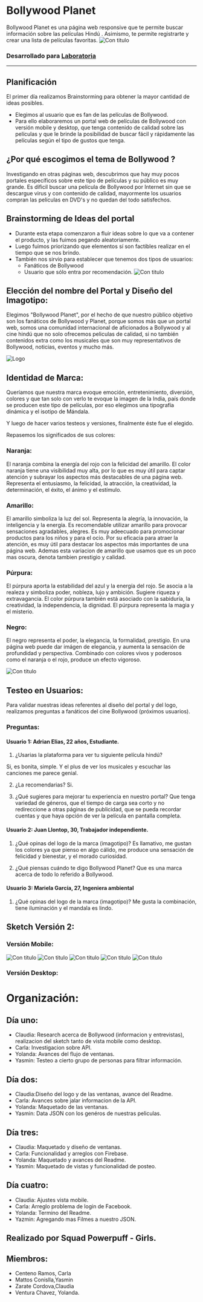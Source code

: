 # Bollywood Planet

Bollywood Planet es una página web responsive que te permite buscar información sobre las películas Hindú . Asimismo, te permite registrarte y crear una lista de películas favoritas.
![Con titulo](https://user-images.githubusercontent.com/32285482/36282453-3db5d008-126f-11e8-8e8d-885772d1c932.png)

### Desarrollado para [Laboratoria](http://laboratoria.la) 


----
## Planificación 
El primer día realizamos Brainstorming para obtener la mayor cantidad de ideas posibles.
* Elegimos al usuario que es fan de las películas de Bollywood.
* Para ello elaboraremos un portal web de películas de Bollywood con versión mobile y desktop, que tenga contenido de calidad sobre las películas y que le brinde la posibilidad de buscar fácil y rápidamente las películas según el tipo de gustos que tenga.


## ¿Por qué escogimos el tema de Bollywood ?
Investigando en otras páginas web, descubrimos que hay muy pocos portales específicos sobre este tipo de películas y su público es muy grande. Es díficil buscar una película de Bollywood por Internet sin que se descargue virus y con contenido de calidad, mayormente los usuarios compran las películas en DVD's y no quedan del todo satisfechos.

## Brainstorming de Ideas del portal
* Durante esta etapa comenzaron a fluir ideas sobre lo que va a contener el producto, y las fuimos pegando aleatoriamente.
* Luego fuimos priorizando que elementos sí son  factibles realizar en el tiempo que se nos brindo.
* También nos sirvio para establecer que tenemos dos tipos de usuarios:
  * Fanáticos de Bollywood
  * Usuario que sólo entra por recomendación.
![Con titulo](assets/docs/idea4.jpg "titulo")

## Elección del nombre del Portal y Diseño del Imagotipo:

Elegimos "Bollywood Planet", por el hecho de que nuestro público objetivo son los fanáticos de Bollywood y Planet, porque somos más que un portal web, somos una comunidad internacional de aficionados a Bollywood y al cine hindú que no solo ofrecemos peliculas de calidad, si no también contenidos extra como los musicales que son muy representativos de Bollywood, noticias, eventos y mucho más. 

![Logo](assets/images/logo_BP.png "titulo")

## Identidad de Marca:

Queríamos que nuestra marca evoque emoción, entretenimiento, diversión, colores y que tan solo con verlo te evoque la imagen de la India, país donde se producen este tipo de películas, por eso elegimos una tipografía dinámica y el isotipo de Mándala.

Y luego de hacer varios testeos y versiones, finalmente éste fue el elegido.

Repasemos los significados de sus colores:

### Naranja:
El naranja combina la energía del rojo con la felicidad del amarillo.
El color naranja tiene una visibilidad muy alta, por lo que es muy útil para captar atención y subrayar los aspectos más destacables de una página web.
Representa el entusiasmo, la felicidad, la atracción, la creatividad, la determinación, el éxito, el ánimo y el estímulo.

### Amarillo: 
El amarillo simboliza la luz del sol. Representa la alegría, la innovación, la inteligencia y la energía.
Es recomendable utilizar amarillo para provocar sensaciones agradables, alegres. Es muy adeecuado para promocionar productos para los niños y para el ocio.
Por su eficacia para atraer la atención, es muy útil para destacar los aspectos más importantes de una página web.
Ademas esta variacion de amarillo que usamos que es un poco mas oscura, denota tambien prestigio y calidad.

### Púrpura:
El púrpura aporta la estabilidad del azul y la energía del rojo.
Se asocia a la realeza y simboliza poder, nobleza, lujo y ambición. Sugiere riqueza y extravagancia.
El color púrpura también está asociado con la sabiduría, la creatividad, la independencia, la dignidad.
El púrpura representa la magia y el misterio.

### Negro: 
El negro representa el poder, la elegancia, la formalidad, prestigio.
En una página web puede dar imágen de elegancia, y aumenta la sensación de profundidad y perspectiva. 
Combinado con colores vivos y poderosos como el naranja o el rojo, produce un efecto vigoroso.

![Con titulo](assets/docs/color-negro.jpg "titulo")

## Testeo en Usuarios:

Para validar nuestras ideas referentes al diseño del portal y del logo, realizamos preguntas a fanáticos del cine Bollywood (próximos usuarios).

### Preguntas:

#### Usuario 1: Adrian Elias, 22 años, Estudiante.

1. ¿Usarias la plataforma para ver tu siguiente película hindú?

Si, es bonita, simple. Y el plus de ver los musicales y escuchar las canciones me parece genial.

2. ¿La recomendarias?
Si.

3. ¿Qué sugieres para mejorar tu experiencia en nuestro portal?
Que tenga variedad de géneros, que el tiempo de carga sea corto y no redireccione a otras páginas de publicidad, que se pueda recordar cuentas y que haya opción de ver la película en pantalla completa.

#### Usuario 2: Juan Llontop, 30, Trabajador independiente.

1. ¿Qué opinas del logo de la marca (imagotipo)?
Es llamativo, me gustan los colores ya que pienso en algo cálido, me produce una sensación de felicidad y bienestar, y el morado curiosidad.

2. ¿Qué piensas cuándo te digo Bollywood Planet?
Que es una marca acerca de todo lo referido a Bollywood.

#### Usuario 3: Mariela García, 27, Ingeniera ambiental

1. ¿Qué opinas del logo de la marca (imagotipo)?
Me gusta la combinación, tiene iluminación y el mandala es lindo.

## Sketch Versión 2: 

### Versión Mobile:

![Con titulo](assets/docs/favoritos.png "titulo")
![Con titulo](assets/docs/generos.png "titulo")
![Con titulo](assets/docs/home.png "titulo")
![Con titulo](assets/docs/login.png "titulo")
![Con titulo](assets/docs/pelicula.png "titulo")

### Versión Desktop:





# Organización:
## Día uno: 
* Claudia: Research acerca de Bollywood (informacion y entrevistas), realizacion del sketch tanto de vista mobile como desktop.
* Carla: Investigacion sobre API.
* Yolanda: Avances del flujo de ventanas.
* Yasmin: Testeo a cierto grupo de personas para filtrar información.

## Día dos:
* Claudia:Diseño del logo y de las ventanas, avance del Readme.
* Carla: Avances sobre jalar informacion de la API.
* Yolanda: Maquetado de las ventanas.
* Yasmin: Data JSON con los genéros de nuestras peliculas.

## Día tres:
* Claudia: Maquetado y diseño de ventanas.
* Carla: Funcionalidad y arreglos con Firebase.
* Yolanda: Maquetado y avances del Readme.
* Yasmin: Maquetado de vistas y funcionalidad de posteo.

## Día cuatro:
* Claudia: Ajustes vista mobile.
* Carla: Arreglo problema de login de Facebook.
* Yolanda: Termino del Readme.
* Yazmin: Agregando mas Filmes a nuestro JSON.


## Realizado por Squad Powerpuff - Girls.
## Miembros: 
* Centeno Ramos, Carla
* Mattos Conislla,Yasmin
* Zarate Cordova,Claudia
* Ventura Chavez, Yolanda.

